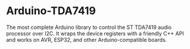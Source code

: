 # Arduino-TDA7419
The most complete Arduino library to control the ST TDA7419 audio processor over I2C. It wraps the device registers with a friendly C++ API and works on AVR, ESP32, and other Arduino-compatible boards.
